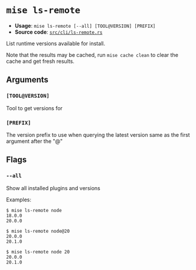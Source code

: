 # `mise ls-remote`

- **Usage**: `mise ls-remote [--all] [TOOL@VERSION] [PREFIX]`
- **Source code**: [`src/cli/ls-remote.rs`](https://github.com/jdx/mise/blob/main/src/cli/ls-remote.rs)

List runtime versions available for install.

Note that the results may be cached, run `mise cache clean` to clear the cache and get fresh results.

## Arguments

### `[TOOL@VERSION]`

Tool to get versions for

### `[PREFIX]`

The version prefix to use when querying the latest version
same as the first argument after the "@"

## Flags

### `--all`

Show all installed plugins and versions

Examples:

    $ mise ls-remote node
    18.0.0
    20.0.0

    $ mise ls-remote node@20
    20.0.0
    20.1.0

    $ mise ls-remote node 20
    20.0.0
    20.1.0
